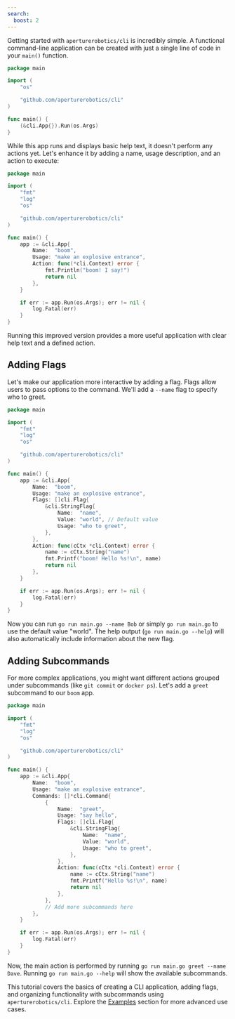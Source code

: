 ```yaml
---
search:
  boost: 2
---
```


Getting started with `aperturerobotics/cli` is incredibly simple. A functional command-line application can be created with just a single line of code in your `main()` function.

<!-- {
  "args": ["&#45;&#45;help"],
  "output": "A new cli application"
} -->
```go
package main

import (
	"os"

	"github.com/aperturerobotics/cli"
)

func main() {
	(&cli.App{}).Run(os.Args)
}
```

While this app runs and displays basic help text, it doesn't perform any actions yet. Let's enhance it by adding a name, usage description, and an action to execute:

<!-- {
  "output": "boom! I say!"
} -->
```go
package main

import (
	"fmt"
	"log"
	"os"

	"github.com/aperturerobotics/cli"
)

func main() {
	app := &cli.App{
		Name:  "boom",
		Usage: "make an explosive entrance",
		Action: func(*cli.Context) error {
			fmt.Println("boom! I say!")
			return nil
		},
	}

	if err := app.Run(os.Args); err != nil {
		log.Fatal(err)
	}
}
```

Running this improved version provides a more useful application with clear help text and a defined action.

## Adding Flags

Let's make our application more interactive by adding a flag. Flags allow users to pass options to the command. We'll add a `--name` flag to specify who to greet.

<!-- {
  "args": ["&#45;&#45;name", "Alice"],
  "output": "boom! Hello Alice!"
} -->
```go
package main

import (
	"fmt"
	"log"
	"os"

	"github.com/aperturerobotics/cli"
)

func main() {
	app := &cli.App{
		Name:  "boom",
		Usage: "make an explosive entrance",
		Flags: []cli.Flag{
			&cli.StringFlag{
				Name:  "name",
				Value: "world", // Default value
				Usage: "who to greet",
			},
		},
		Action: func(cCtx *cli.Context) error {
			name := cCtx.String("name")
			fmt.Printf("boom! Hello %s!\n", name)
			return nil
		},
	}

	if err := app.Run(os.Args); err != nil {
		log.Fatal(err)
	}
}
```

Now you can run `go run main.go --name Bob` or simply `go run main.go` to use the default value "world". The help output (`go run main.go --help`) will also automatically include information about the new flag.

## Adding Subcommands

For more complex applications, you might want different actions grouped under subcommands (like `git commit` or `docker ps`). Let's add a `greet` subcommand to our `boom` app.

<!-- {
  "args": ["greet", "&#45;&#45;name", "Carol"],
  "output": "Hello Carol!"
} -->
```go
package main

import (
	"fmt"
	"log"
	"os"

	"github.com/aperturerobotics/cli"
)

func main() {
	app := &cli.App{
		Name:  "boom",
		Usage: "make an explosive entrance",
		Commands: []*cli.Command{
			{
				Name:  "greet",
				Usage: "say hello",
				Flags: []cli.Flag{
					&cli.StringFlag{
						Name:  "name",
						Value: "world",
						Usage: "who to greet",
					},
				},
				Action: func(cCtx *cli.Context) error {
					name := cCtx.String("name")
					fmt.Printf("Hello %s!\n", name)
					return nil
				},
			},
			// Add more subcommands here
		},
	}

	if err := app.Run(os.Args); err != nil {
		log.Fatal(err)
	}
}
```

Now, the main action is performed by running `go run main.go greet --name Dave`. Running `go run main.go --help` will show the available subcommands.

This tutorial covers the basics of creating a CLI application, adding flags, and organizing functionality with subcommands using `aperturerobotics/cli`. Explore the [Examples](../examples/) section for more advanced use cases.
